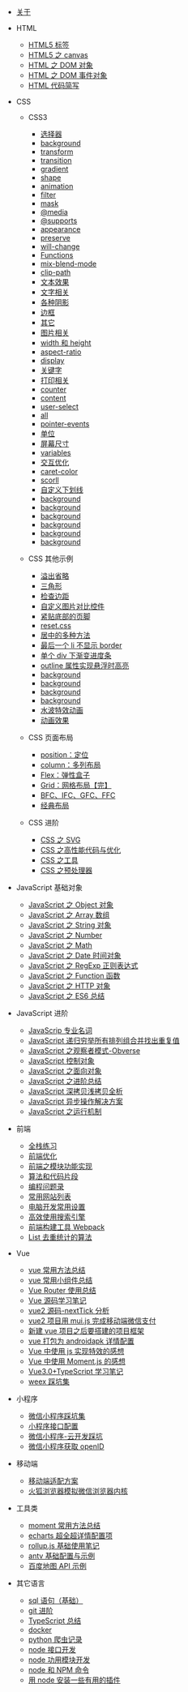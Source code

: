 - [关于](/docs/about.md)

- HTML

  - [HTML5 标签](/docs/html/HTML5标签.md)
  - [HTML5 之 canvas](/docs/html/HTML5之canvas.md)
  - [HTML 之 DOM 对象](/docs/html/HTML之DOM对象.md)
  - [HTML 之 DOM 事件对象](/docs/html/HTML之DOM事件对象.md)
  - [HTML 代码简写](</docs/html/HTML代码简写：Emmet(ZenCoding)和Pug语法.md>)

- CSS

  - CSS3

    - [选择器](/docs/css/css3/CSS-选择器.md)
    - [background](/docs/css/css3/CSS-background.md)
    - [transform](/docs/css/css3/CSS-transform.md)
    - [transition](/docs/css/css3/CSS-transition.md)
    - [gradient](/docs/css/css3/CSS-gradient.md)
    - [shape](/docs/css/css3/CSS-shape.md)
    - [animation](/docs/css/css3/CSS-animation.md)
    - [filter](/docs/css/css3/CSS-filter.md)
    - [mask](/docs/css/css3/CSS-mask.md)
    - [@media](/docs/css/css3/CSS-@media.md)
    - [@supports](/docs/css/css3/CSS-@supports.md)
    - [appearance](/docs/css/css3/CSS-appearance.md)
    - [preserve](/docs/css/css3/CSS-preserve.md)
    - [will-change](/docs/css/css3/CSS-will-change.md)
    - [Functions](/docs/css/css3/CSS-Functions.md)
    - [mix-blend-mode](/docs/css/css3/CSS-mix-blend-mode.md)
    - [clip-path](/docs/css/css3/CSS-clip-path.md)
    - [文本效果](/docs/css/css3/CSS-文本效果.md)
    - [文字相关](/docs/css/css3/CSS-文字相关.md)
    - [各种阴影](/docs/css/css3/CSS-各种阴影.md)
    - [边框](/docs/css/css3/CSS-边框.md)
    - [其它](/docs/css/css3/CSS-其它.md)
    - [图片相关](/docs/css/css3/CSS-图片相关.md)
    - [width 和 height](/docs/css/css3/CSS-width和height.md)
    - [aspect-ratio](/docs/css/css3/CSS-aspect-ratio.md)
    - [display](/docs/css/css3/CSS-display.md)
    - [关键字](/docs/css/css3/CSS-关键字.md)
    - [打印相关](/docs/css/css3/CSS-打印相关.md)
    - [counter](/docs/css/css3/CSS-counter.md)
    - [content](/docs/css/css3/CSS-content.md)
    - [user-select](/docs/css/css3/CSS-user-select.md)
    - [all](/docs/css/css3/CSS-all.md)
    - [pointer-events](/docs/css/css3/CSS-pointer-events.md)
    - [单位](/docs/css/css3/CSS-单位.md)
    - [屏幕尺寸](/docs/css/css3/CSS-屏幕尺寸.md)
    - [variables](/docs/css/css3/CSS-variables.md)
    - [交互优化](/docs/css/css3/CSS-交互优化.md)
    - [caret-color](/docs/css/css3/CSS-caret-color.md)
    - [scorll](/docs/css/css3/CSS-scorll.md)
    - [自定义下划线](/docs/css/css3/CSS-自定义下划线.md)
    - [background](/docs/css/css3/CSS-background.md)
    - [background](/docs/css/css3/CSS-background.md)
    - [background](/docs/css/css3/CSS-background.md)
    - [background](/docs/css/css3/CSS-background.md)
    - [background](/docs/css/css3/CSS-background.md)
    - [background](/docs/css/css3/CSS-background.md)

  - CSS 其他示例

    - [溢出省略](/docs/css/examples/CSS-溢出省略.md)
    - [三角形](/docs/css/examples/CSS-三角形.md)
    - [检查边距](/docs/css/examples/CSS-检查边距.md)
    - [自定义图片对比控件](/docs/css/examples/CSS-自定义图片对比控件.md)
    - [紧贴底部的页脚](/docs/css/examples/CSS-紧贴底部的页脚.md)
    - [reset.css](/docs/css/examples/CSS-reset.css.md)
    - [居中的多种方法](/docs/css/examples/CSS-居中的多种方法.md)
    - [最后一个 li 不显示 border](/docs/css/examples/CSS-最后一个li不显示border.md)
    - [单个 div 下渐变进度条](/docs/css/examples/CSS-单个div下渐变进度条.md)
    - [outline 属性实现悬浮时高亮](/docs/css/examples/CSS-outline属性实现悬浮时高亮.md)
    - [background](/docs/css/examples/CSS-background.md)
    - [background](/docs/css/examples/CSS-background.md)
    - [background](/docs/css/examples/CSS-background.md)
    - [background](/docs/css/examples/CSS-background.md)
    - [水波特效动画](/docs/css/examples/CSS-水波特效动画.md)
    - [动画效果](/docs/css/examples/css-动画效果.md)

  - CSS 页面布局

    - [position：定位](/docs/css/layout/css-position.md)
    - [column：多列布局](/docs/css/layout/css-column.md)
    - [Flex：弹性盒子](/docs/css/layout/css-flex.md)
    - [Grid：网格布局【完】](/docs/css/layout/css-grid.md)
    - [BFC、IFC、GFC、FFC](/docs/css/layout/css-BFC、IFC、GFC、FFC.md)
    - [经典布局](/docs/css/layout/css-经典布局.md)

  - CSS 进阶

    <!-- - [CSS 之 CSS3 样式](/docs/css/CSS之CSS3样式.md) -->

    - [CSS 之 SVG](/docs/css/CSS之SVG.md)
      <!-- - [CSS 之网页布局](/docs/css/CSS之网页布局.md) -->
        <!-- - [CSS 之进阶总结](/docs/css/CSS之进阶总结.md) -->
        <!-- - [CSS 之实现各种功能](/docs/css/CSS之实现各种功能.md) -->
    - [CSS 之高性能代码与优化](/docs/css/CSS之高性能代码与优化.md)
    - [CSS 之工具](/docs/css/CSS之工具：PostCSS、CSS-in-JS、CSS-Moudles.md)
    - [CSS 之预处理器](</docs/css/CSS之预处理器：Scss(Sass)、Less、stylus.md>)

- JavaScript 基础对象

  - [JavaScript 之 Object 对象](/docs/JavaScript-Object/JavaScript之Object对象.md)
  - [JavaScript 之 Array 数组](/docs/JavaScript-Object/JavaScript之Array数组.md)
  - [JavaScript 之 String 对象](/docs/JavaScript-Object/JavaScript之String对象.md)
  - [JavaScript 之 Number](/docs/JavaScript-Object/JavaScript之Number.md)
  - [JavaScript 之 Math](/docs/JavaScript-Object/JavaScript之Math.md)
  - [JavaScript 之 Date 时间对象](/docs/JavaScript-Object/JavaScript之Date时间对象.md)
  - [JavaScript 之 RegExp 正则表达式](/docs/JavaScript-Object/JavaScript之RegExp正则表达式.md)
  - [JavaScript 之 Function 函数](/docs/JavaScript-Object/JavaScript之Function函数.md)
  - [JavaScript 之 HTTP 对象](/docs/JavaScript-Object/JavaScript之HTTP对象.md)
  - [JavaScript 之 ES6 总结](/docs/JavaScript-Object/JavaScript之ES6总结.md)

- JavaScript 进阶

  - [JavaScrip 专业名词](docs/JavaScript/JavaScrip专业名词.md)
  - [JavaScript 递归穷举所有排列组合并找出重复值](docs/JavaScript/JavaScript递归穷举所有排列组合并找出重复值.md)
  - [JavaScript 之观察者模式-Obverse](/docs/JavaScript/JavaScript之观察者模式-Obverse.md)
  - [JavaScript 控制对象](/docs/JavaScript/JavaScript控制对象.md)
  - [JavaScript 之面向对象](/docs/JavaScript/JavaScript之面向对象.md)
  - [JavaScript 之进阶总结](/docs/JavaScript/JavaScript之进阶总结.md)
  - [JavaScript 深拷贝浅拷贝全析](/docs/JavaScript/JavaScript深拷贝浅拷贝全析.md)
  - [JavaScript 异步操作解决方案](/docs/JavaScript/JavaScript异步操作解决方案.md)
  - [JavaScript 之运行机制](/docs/JavaScript/JavaScript之运行机制.md)

- 前端

  - [全栈练习](/docs/web/全栈练习.md)
  - [前端优化](/docs/web/前端优化方案.md)
  - [前端之模块功能实现](/docs/web/前端之模块功能实现.md)
  - [算法和代码片段](/docs/web/算法和代码片段.md)
  - [编程问题录](/docs/web/编程问题录.md)
  - [常用网站列表](/docs/web/常用网站列表.md)
  - [电脑开发常用设置](/docs/web/电脑开发常用设置.md)
  - [高效使用搜索引擎](/docs/web/高效使用搜索引擎.md)
  - [前端构建工具 Webpack](/docs/web/前端构建工具Webpack.md)
  - [List 去重统计的算法](/docs/web/List去重统计的算法.md)

- Vue

  - [vue 常用方法总结](/docs/vue/vue常用方法总结.md)
  - [vue 常用小组件总结](/docs/vue/vue常用小组件总结.md)
  - [Vue Router 使用总结](/docs/vue/Vue-Router-使用总结.md)
  - [Vue 源码学习笔记](/docs/vue/Vue源码学习笔记.md)
  - [vue2 源码-nextTick 分析](/docs/vue/vue2源码-nextTick分析：MutationObserver和MessageChannel.md)
  - [vue2 项目用 mui.js 完成移动端微信支付](/docs/vue/vue2项目用mui.js完成移动端微信支付.md)
  - [新建 vue 项目之后要搭建的项目框架](/docs/vue/新建vue项目之后要搭建的项目框架.md)
  - [vue 打包为 androidapk 详情配置](/docs/vue/vue打包为android-apk详情配置.md)
  - [Vue 中使用 js 实现特效的感想](/docs/vue/Vue中使用js实现特效的感想.md)
  - [Vue 中使用 Moment.js 的感想](/docs/vue/Vue中使用Moment.js的感想.md)
  - [Vue3.0+TypeScript 学习笔记](/docs/vue/Vue3.0+TypeScript学习笔记.md)
  - [weex 踩坑集](/docs/vue/weex踩坑集.md)

- 小程序

  - [微信小程序踩坑集](/docs/mp.weixin/微信小程序踩坑集.md)
  - [小程序接口配置](/docs/mp.weixin/小程序接口配置.md)
  - [微信小程序-云开发踩坑](/docs/mp.weixin/微信小程序-云开发踩坑.md)
  - [微信小程序获取 openID](/docs/mp.weixin/微信小程序获取openID（纯前端）.md)

- 移动端

  - [移动端适配方案](/docs/mobile/移动端适配方案.md)
  - [火狐浏览器模拟微信浏览器内核](/docs/mobile/火狐浏览器模拟微信浏览器内核.md)

- 工具类

  - [moment 常用方法总结](/docs/tool/moment常用方法总结.md)
  - [echarts 超全超详情配置项](/docs/tool/echarts超全超详情配置项.md)
  - [rollup.js 基础使用笔记](/docs/tool/rollup.js基础使用笔记.md)
  - [antv 基础配置与示例](/docs/tool/antv基础配置与示例.md)
  - [百度地图 API 示例](/docs/tool/百度地图API示例.md)

- 其它语言
  - [sql 语句（基础）](/docs/other-program/sql语句（基础）.md)
  - [git 进阶](/docs/other-program/git进阶.md)
  - [TypeScript 总结](/docs/other-program/TypeScript总结.md)
  - [docker](/docs/other-program/docker.md)
  - [python 爬虫记录](/docs/other-program/python爬虫记录.md)
  - [node 接口开发](/docs/other-program/node接口开发.md)
  - [node 功用模块开发](/docs/other-program/node功用模块开发.md)
  - [node 和 NPM 命令](/docs/other-program/node和NPM命令.md)
  - [用 node 安装一些有用的插件](/docs/other-program/用node安装一些有用的插件.md)
